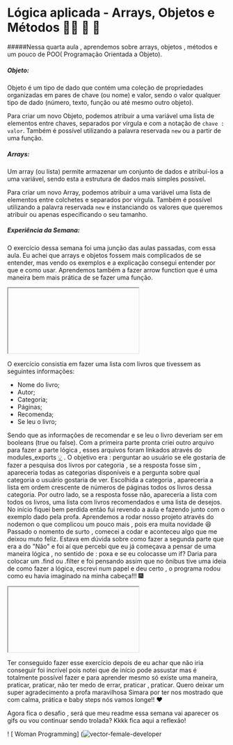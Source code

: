 # Lógica aplicada - Arrays, Objetos e Métodos :woman_astronaut: :rocket: :star2:

#####Nessa quarta aula , aprendemos sobre arrays, objetos , métodos e um pouco de POO( Programação Orientada a Objeto). 

##### Objeto: 

Objeto é um tipo de dado que contém uma coleção de propriedades organizadas em pares de chave (ou nome) e valor, sendo o valor qualquer tipo de dado (número, texto, função ou até mesmo outro objeto).

Para criar um novo Objeto, podemos atribuir a uma variável uma lista de elementos entre chaves, separados por vírgula e com a notação de `chave : valor`. Também é possível utilizando a palavra reservada `new` ou a partir de uma função.

##### Arrays:

Um array (ou lista) permite armazenar um conjunto de dados e atribuí-los a uma variável, sendo esta a estrutura de dados mais simples possível.

Para criar um novo Array, podemos atribuir a uma variável uma lista de elementos entre colchetes e separados por vírgula. Também é possível utilizando a palavra reservada `new` e instanciando os valores que queremos atribuir ou apenas especificando o seu tamanho.

##### Experiência da Semana: 

O exercício dessa semana foi uma junção das aulas passadas, com essa aula. Eu achei que arrays e objetos fossem mais complicados de se entender, mas vendo os exemplos e a explicação consegui entender por que e como usar. Aprendemos também a fazer arrow function que é uma maneira bem mais prática de se fazer uma função. 

<iframe> https://tenor.com/GwPo.gif </iframe>

O exercício consistia em fazer uma lista com livros que tivessem as seguintes informações:

- Nome do livro;
- Autor;
- Categoria;
- Páginas;
- Recomenda;
- Se leu o livro;

Sendo que as informações de recomendar e se leu o livro deveriam ser em booleans (true ou false). Com a primeira parte pronta criei outro arquivo para fazer a parte lógica , esses arquivos foram linkados através do modules_exports <a href='https://emojitool.com/pt/electric-light-bulb'>💡</a> . O objetivo era : perguntar ao usuário se ele gostaria de fazer a pesquisa dos livros por categoria , se a resposta fosse sim , apareceria todas as categorias disponíveis e a pergunta sobre qual categoria o usuário gostaria de ver. Escolhida a categoria , apareceria a lista em ordem crescente de números de páginas todos os livros dessa categoria. Por outro lado, se a resposta fosse não, apareceria a lista com todos os livros, uma lista com livros recomendados e uma lista de desejos. No início fiquei bem perdida então fui revendo a aula e fazendo junto com o exemplo dado pela profa. Aprendemos a rodar nosso projeto através do nodemon o que complicou um pouco mais , pois era muita novidade :laughing:  ​Passado o nomento de surto , comecei a codar e aconteceu algo que me deixou muto feliz. Estava em dúvida sobre como fazer a segunda parte que era a do "Não" e foi aí que percebi que eu já começava a pensar de uma maneira lógica , no sentido de : poxa e se eu colocasse um if? Daria para colocar um .find ou .filter e foi pensando assim que no ônibus tive uma ideia de como fazer a lógica, escrevi num papel e deu certo , o programa rodou como eu havia imaginado na minha cabeça!!! :fireworks: 

<iframe>https://tenor.com/view/empolgado-comemorando-uhu-gif-4629698</iframe>

Ter conseguido fazer esse exercício depois de eu achar que não iria conseguir foi incrível pois notei que de início pode assustar mas é totalmente possível fazer e para aprender mesmo só existe uma maneira, praticar, praticar, não ter medo de errar, praticar , praticar. Quero deixar um super agradecimento a profa maravilhosa Simara por ter nos mostrado que com calma, prática e baby steps nós vamos longe!! :heart:

Agora fica o desafio , será que meu readme essa semana vai aparecer os gifs ou vou continuar sendo trolada? Kkkk  fica aqui a reflexão! 

! [ Woman Programming] (![vector-female-developer](/Users/senai/Desktop/vector-female-developer.jpeg)
























